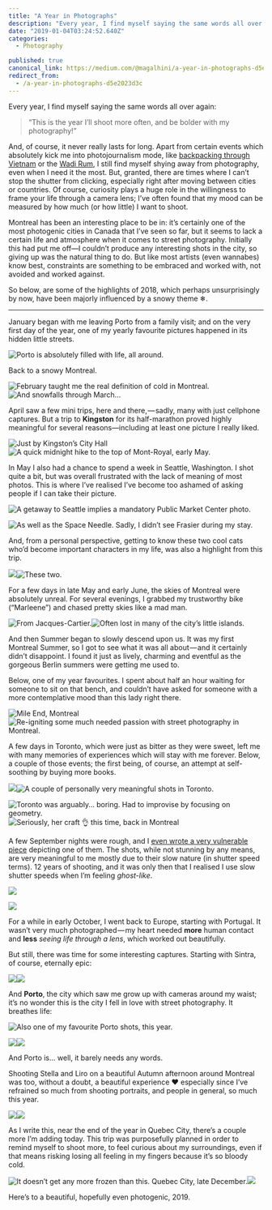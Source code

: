 ```yaml
---
title: "A Year in Photographs"
description: "Every year, I find myself saying the same words all over again: “This is the year I’ll shoot more often, and be bolder with my photography!” And, of course, it never really lasts for long. But 2018 was a good year for photos."
date: "2019-01-04T03:24:52.640Z"
categories:
  - Photography

published: true
canonical_link: https://medium.com/@magalhini/a-year-in-photographs-d5e2023d3c
redirect_from:
  - /a-year-in-photographs-d5e2023d3c
---
```


Every year, I find myself saying the same words all over again:

> “This is the year I’ll shoot more often, and be bolder with my photography!”

And, of course, it never really lasts for long. Apart from certain events which absolutely kick me into photojournalism mode, like [backpacking through Vietnam](https://futuretravel.today/backpacking-north-vietnam-a-photo-report-f9cc8b4abe15) or the [Wadi Rum](https://medium.com/@magalhini/a-middle-eastern-journey-d577ee3372c4), I still find myself shying away from photography, even when I need it the most. But, granted, there are times where I can’t stop the shutter from clicking, especially right after moving between cities or countries. Of course, curiosity plays a huge role in the willingness to frame your life through a camera lens; I’ve often found that my mood can be measured by how much (or how little) I want to shoot.

Montreal has been an interesting place to be in: it’s certainly one of the most photogenic cities in Canada that I’ve seen so far, but it seems to lack a certain life and atmosphere when it comes to street photography. Initially this had put me off—I couldn’t produce any interesting shots in the city, so giving up was the natural thing to do. But like most artists (even wannabes) know best, constraints are something to be embraced and worked with, not avoided and worked against.

So below, are some of the highlights of 2018, which perhaps unsurprisingly by now, have been majorly influenced by a snowy theme ❄.

---

January began with me leaving Porto from a family visit; and on the very first day of the year, one of my yearly favourite pictures happened in its hidden little streets.

![Porto is absolutely filled with life, all around.](./asset-1.jpeg)

Back to a snowy Montreal.

![February taught me the real definition of cold in Montreal.](./asset-2.jpeg)![And snowfalls through March…](./asset-3.jpeg)

April saw a few mini trips, here and there, — sadly, many with just cellphone captures. But a trip to **Kingston** for its half-marathon proved highly meaningful for several reasons—including at least one picture I really liked.

![Just by Kingston’s City Hall](./asset-4.jpeg)![A quick midnight hike to the top of Mont-Royal, early May.](./asset-5.jpeg)

In May I also had a chance to spend a week in Seattle, Washington. I shot quite a bit, but was overall frustrated with the lack of meaning of most photos. This is where I’ve realised I’ve become too ashamed of asking people if I can take their picture.

![A getaway to Seattle implies a mandatory Public Market Center photo.](./asset-6.jpeg)

![As well as the Space Needle. Sadly, I didn’t see Frasier during my stay.](./asset-7.jpeg)

And, from a personal perspective, getting to know these two cool cats who’d become important characters in my life, was also a highlight from this trip.

![](./asset-8.jpeg)![These two.](./asset-9.jpeg)

For a few days in late May and early June, the skies of Montreal were absolutely unreal. For several evenings, I grabbed my trustworthy bike (“Marleene”) and chased pretty skies like a mad man.

![From Jacques-Cartier.](./asset-10.jpeg)![Often lost in many of the city’s little islands.](./asset-11.jpeg)

And then Summer began to slowly descend upon us. It was my first Montreal Summer, so I got to see what it was all about — and it certainly didn’t disappoint. I found it just as lively, charming and eventful as the gorgeous Berlin summers were getting me used to.

Below, one of my year favourites. I spent about half an hour waiting for someone to sit on that bench, and couldn’t have asked for someone with a more contemplative mood than this lady right there.

![Mile End, Montreal](./asset-12.jpeg)![Re-igniting some much needed passion with street photography in Montreal.](./asset-13.jpeg)

A few days in Toronto, which were just as bitter as they were sweet, left me with many memories of experiences which will stay with me forever. Below, a couple of those events; the first being, of course, an attempt at self-soothing by buying more books.

![](./asset-14.jpeg)![A couple of personally very meaningful shots in Toronto.](./asset-15.jpeg)

![Toronto was arguably… boring. Had to improvise by focusing on geometry.](./asset-16.jpeg)![Seriously, her craft 👌 this time, back in Montreal](./asset-17.jpeg)

A few September nights were rough, and I [even wrote a very vulnerable piece](https://medium.com/@magalhini/the-ghosts-of-montreal-5b7329deb93b) depicting one of them. The shots, while not stunning by any means, are very meaningful to me mostly due to their slow nature (in shutter speed terms). 12 years of shooting, and it was only then that I realised I use slow shutter speeds when I’m feeling _ghost-like_.

![](./asset-18.jpeg)

![](./asset-19.jpeg)

For a while in early October, I went back to Europe, starting with Portugal. It wasn’t very much photographed — my heart needed **more** human contact and **less** _seeing life through a lens_, which worked out beautifully.

But still, there was time for some interesting captures. Starting with Sintra, of course, eternally epic:

![](./asset-20.jpeg)![](./asset-21.jpeg)

And **Porto**, the city which saw me grow up with cameras around my waist; it’s no wonder this is the city I fell in love with street photography. It breathes life:

![Also one of my favourite Porto shots, this year.](./asset-22.jpeg)

![](./asset-23.jpeg)![](./asset-24.jpeg)

And Porto is… well, it barely needs any words.

Shooting Stella and Liro on a beautiful Autumn afternoon around Montreal was too, without a doubt, a beautiful experience ❤️ especially since I’ve refrained so much from shooting portraits, and people in general, so much this year.

![](./asset-25.jpeg)![](./asset-26.jpeg)

As I write this, near the end of the year in Quebec City, there’s a couple more I’m adding today. This trip was purposefully planned in order to remind myself to shoot more, to feel curious about my surroundings, even if that means risking losing all feeling in my fingers because it’s so bloody cold.

![It doesn’t get any more frozen than this. Quebec City, late December.](./asset-27.jpeg)![](./asset-28.jpeg)

Here’s to a beautiful, hopefully even photogenic, 2019.
